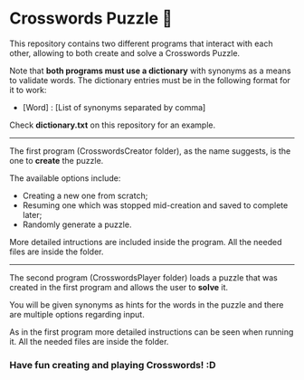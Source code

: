 # Crosswords Puzzle :game_die:

This repository contains two different programs that interact with each other, allowing to both create and solve a Crosswords Puzzle.

Note that **both programs must use a dictionary** with synonyms as a means to validate words. The dictionary entries must be in the following format for it to work:

* [Word] : [List of synonyms separated by comma]

Check **dictionary.txt** on this repository for an example.

***

The first program (CrosswordsCreator folder), as the name suggests, is the one to **create** the puzzle.

The available options include:

* Creating a new one from scratch;
* Resuming one which was stopped mid-creation and saved to complete later;
* Randomly generate a puzzle.

More detailed intructions are included inside the program. All the needed files are inside the folder.

***

The second program (CrosswordsPlayer folder) loads a puzzle that was created in the first program and allows the user to **solve** it. 

You will be given synonyms as hints for the words in the puzzle and there are multiple options regarding input. 

As in the first program more detailed instructions can be seen when running it. All the needed files are inside the folder.

### Have fun creating and playing Crosswords! :D
